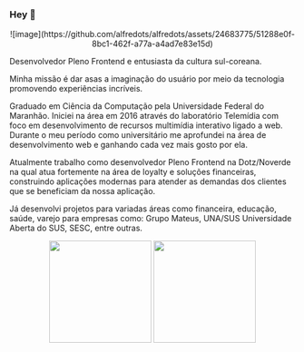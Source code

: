 ### Hey 👋

<div align='center'>
  ![image](https://github.com/alfredots/alfredots/assets/24683775/51288e0f-8bc1-462f-a77a-a4ad7e83e15d)
</div>

Desenvolvedor Pleno Frontend e entusiasta da cultura sul-coreana.

Minha missão é dar asas a imaginação do usuário por meio da tecnologia promovendo experiências incríveis.

Graduado em Ciência da Computação pela Universidade Federal do Maranhão. Iniciei na área em 2016 através do laboratório Telemídia com foco em desenvolvimento de recursos multimídia interativo ligado a web. Durante o meu período como universitário me aprofundei na área de desenvolvimento web e ganhando cada  vez mais gosto por ela.

Atualmente trabalho como desenvolvedor Pleno Frontend na Dotz/Noverde na qual atua fortemente na área de loyalty e soluções financeiras, construindo aplicações modernas para atender as demandas dos clientes que se beneficiam da nossa aplicação.

Já desenvolvi projetos para variadas áreas como financeira, educação, saúde, varejo para empresas como: Grupo Mateus, UNA/SUS Universidade Aberta do SUS, SESC, entre outras.

<div align='center'>
  <img height="180em" src="https://github-readme-stats.vercel.app/api?username=alfredots&show_icons=true&theme=blue-green&include_all_commits=true&count_private=true"/>
  <img height="180em" src="https://github-readme-stats.vercel.app/api/top-langs/?username=alfredots&layout=compact&langs_count=7&theme=blue-green"/>
</div>
